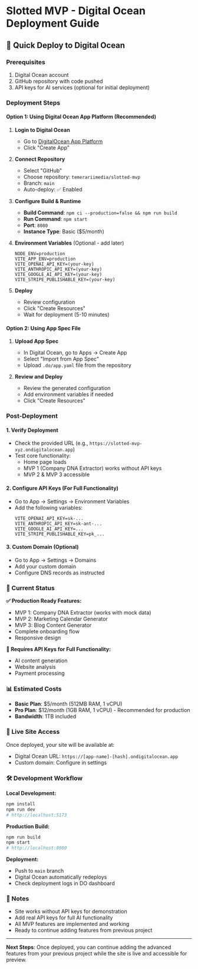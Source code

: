 # Slotted MVP - Digital Ocean Deployment Guide

## 🚀 Quick Deploy to Digital Ocean

### Prerequisites
1. Digital Ocean account
2. GitHub repository with code pushed
3. API keys for AI services (optional for initial deployment)

### Deployment Steps

#### Option 1: Using Digital Ocean App Platform (Recommended)

1. **Login to Digital Ocean**
   - Go to [DigitalOcean App Platform](https://cloud.digitalocean.com/apps)
   - Click "Create App"

2. **Connect Repository**
   - Select "GitHub"
   - Choose repository: `temerariimedia/slotted-mvp`
   - Branch: `main`
   - Auto-deploy: ✅ Enabled

3. **Configure Build & Runtime**
   - **Build Command**: `npm ci --production=false && npm run build`
   - **Run Command**: `npm start`
   - **Port**: `8080`
   - **Instance Type**: Basic ($5/month)

4. **Environment Variables** (Optional - add later)
   ```
   NODE_ENV=production
   VITE_APP_ENV=production
   VITE_OPENAI_API_KEY=(your-key)
   VITE_ANTHROPIC_API_KEY=(your-key)
   VITE_GOOGLE_AI_API_KEY=(your-key)
   VITE_STRIPE_PUBLISHABLE_KEY=(your-key)
   ```

5. **Deploy**
   - Review configuration
   - Click "Create Resources"
   - Wait for deployment (5-10 minutes)

#### Option 2: Using App Spec File

1. **Upload App Spec**
   - In Digital Ocean, go to Apps → Create App
   - Select "Import from App Spec"
   - Upload `.do/app.yaml` file from the repository

2. **Review and Deploy**
   - Review the generated configuration
   - Add environment variables if needed
   - Click "Create Resources"

### Post-Deployment

#### 1. Verify Deployment
- Check the provided URL (e.g., `https://slotted-mvp-xyz.ondigitalocean.app`)
- Test core functionality:
  - Home page loads
  - MVP 1 (Company DNA Extractor) works without API keys
  - MVP 2 & MVP 3 accessible

#### 2. Configure API Keys (For Full Functionality)
- Go to App → Settings → Environment Variables
- Add the following variables:
  ```
  VITE_OPENAI_API_KEY=sk-...
  VITE_ANTHROPIC_API_KEY=sk-ant-...
  VITE_GOOGLE_AI_API_KEY=...
  VITE_STRIPE_PUBLISHABLE_KEY=pk_...
  ```

#### 3. Custom Domain (Optional)
- Go to App → Settings → Domains
- Add your custom domain
- Configure DNS records as instructed

### 🎯 Current Status

**✅ Production Ready Features:**
- MVP 1: Company DNA Extractor (works with mock data)
- MVP 2: Marketing Calendar Generator  
- MVP 3: Blog Content Generator
- Complete onboarding flow
- Responsive design

**🔧 Requires API Keys for Full Functionality:**
- AI content generation
- Website analysis
- Payment processing

### 📊 Estimated Costs

- **Basic Plan**: $5/month (512MB RAM, 1 vCPU)
- **Pro Plan**: $12/month (1GB RAM, 1 vCPU) - Recommended for production
- **Bandwidth**: 1TB included

### 🔗 Live Site Access

Once deployed, your site will be available at:
- Digital Ocean URL: `https://[app-name]-[hash].ondigitalocean.app`
- Custom domain: Configure in settings

### 🛠️ Development Workflow

**Local Development:**
```bash
npm install
npm run dev
# http://localhost:5173
```

**Production Build:**
```bash
npm run build
npm start
# http://localhost:8080
```

**Deployment:**
- Push to `main` branch
- Digital Ocean automatically redeploys
- Check deployment logs in DO dashboard

### 📝 Notes

- Site works without API keys for demonstration
- Add real API keys for full AI functionality
- All MVP features are implemented and working
- Ready to continue adding features from previous project

---

**Next Steps**: Once deployed, you can continue adding the advanced features from your previous project while the site is live and accessible for preview.